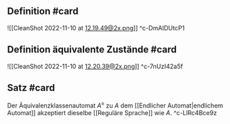 ## Definition #card 
![[CleanShot 2022-11-10 at 12.19.49@2x.png]]
^c-DmAIDUtcP1

## Definition äquivalente Zustände #card 
![[CleanShot 2022-11-10 at 12.20.39@2x.png]]
^c-7nUzI42a5f

## Satz #card 
Der Äquivalenzklassenautomat $A^\equiv$ zu $A$ dem [[Endlicher Automat|endlichem Automat]] akzeptiert dieselbe [[Reguläre Sprache]] wie $A$.
^c-LlRc4Bce9z